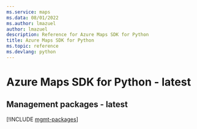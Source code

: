 ```yaml
---
ms.service: maps
ms.data: 08/01/2022
ms.author: lmazuel
author: lmazuel
description: Reference for Azure Maps SDK for Python
title: Azure Maps SDK for Python
ms.topic: reference
ms.devlang: python
---
```

# Azure Maps SDK for Python - latest

## Management packages - latest
[!INCLUDE [mgmt-packages](maps-mgmt-index.md)]
